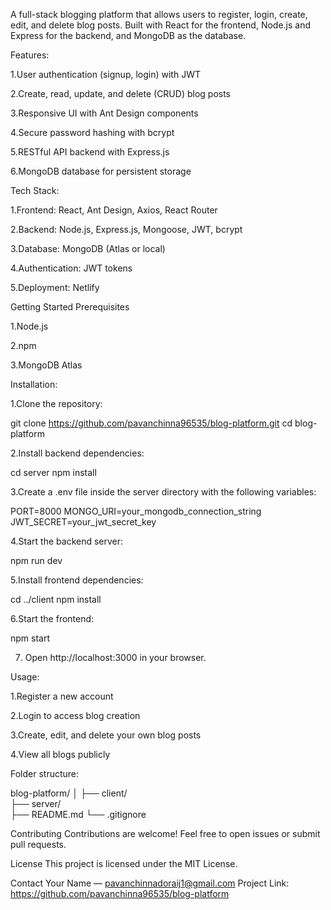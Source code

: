 A full-stack blogging platform that allows users to register, login, create, edit, and delete blog posts. Built with React for the frontend, Node.js and Express for the backend, and MongoDB as the database.

Features: 

1.User authentication (signup, login) with JWT

2.Create, read, update, and delete (CRUD) blog posts

3.Responsive UI with Ant Design components

4.Secure password hashing with bcrypt

5.RESTful API backend with Express.js

6.MongoDB database for persistent storage

Tech Stack:

1.Frontend: React, Ant Design, Axios, React Router

2.Backend: Node.js, Express.js, Mongoose, JWT, bcrypt

3.Database: MongoDB (Atlas or local)

4.Authentication: JWT tokens

5.Deployment: Netlify

Getting Started Prerequisites

1.Node.js 

2.npm 

3.MongoDB Atlas

Installation:

1.Clone the repository: 

git clone https://github.com/pavanchinna96535/blog-platform.git
cd blog-platform

2.Install backend dependencies:

cd server
npm install

3.Create a .env file inside the server directory with the following variables:

PORT=8000
MONGO_URI=your_mongodb_connection_string
JWT_SECRET=your_jwt_secret_key

4.Start the backend server:

npm run dev 

5.Install frontend dependencies:

cd ../client
npm install

6.Start the frontend:

npm start 

7. Open http://localhost:3000 in your browser.

Usage:

1.Register a new account

2.Login to access blog creation 

3.Create, edit, and delete your own blog posts

4.View all blogs publicly

Folder structure:

blog-platform/
│
├── client/           
├── server/          
├── README.md
└── .gitignore

Contributing
Contributions are welcome! Feel free to open issues or submit pull requests.

License
This project is licensed under the MIT License.

Contact
Your Name — pavanchinnadoraij1@gmail.com
Project Link: https://github.com/pavanchinna96535/blog-platform

